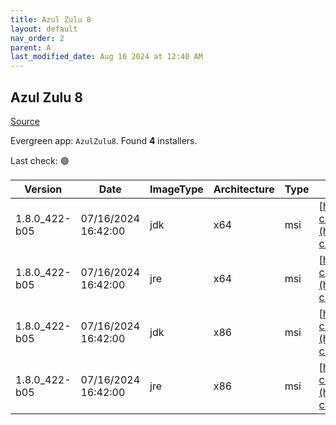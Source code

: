 ```yaml
---
title: Azul Zulu 8
layout: default
nav_order: 2
parent: A
last_modified_date: Aug 16 2024 at 12:40 AM
---
```


## Azul Zulu 8

[Source](https://www.azul.com/downloads/#zulu)

Evergreen app: `AzulZulu8`. Found **4** installers.

Last check: 🟢

| Version       | Date                | ImageType | Architecture | Type | URI                                                                                                                                              |
| ------------- | ------------------- | --------- | ------------ | ---- | ------------------------------------------------------------------------------------------------------------------------------------------------ |
| 1.8.0_422-b05 | 07/16/2024 16:42:00 | jdk       | x64          | msi  | [https://cdn.azul.com/zulu/bin/zulu8.80.0.17-ca-jdk8.0.422-win_x64.msi](https://cdn.azul.com/zulu/bin/zulu8.80.0.17-ca-jdk8.0.422-win_x64.msi)   |
| 1.8.0_422-b05 | 07/16/2024 16:42:00 | jre       | x64          | msi  | [https://cdn.azul.com/zulu/bin/zulu8.80.0.17-ca-jre8.0.422-win_x64.msi](https://cdn.azul.com/zulu/bin/zulu8.80.0.17-ca-jre8.0.422-win_x64.msi)   |
| 1.8.0_422-b05 | 07/16/2024 16:42:00 | jdk       | x86          | msi  | [https://cdn.azul.com/zulu/bin/zulu8.80.0.17-ca-jdk8.0.422-win_i686.msi](https://cdn.azul.com/zulu/bin/zulu8.80.0.17-ca-jdk8.0.422-win_i686.msi) |
| 1.8.0_422-b05 | 07/16/2024 16:42:00 | jre       | x86          | msi  | [https://cdn.azul.com/zulu/bin/zulu8.80.0.17-ca-jre8.0.422-win_i686.msi](https://cdn.azul.com/zulu/bin/zulu8.80.0.17-ca-jre8.0.422-win_i686.msi) |
